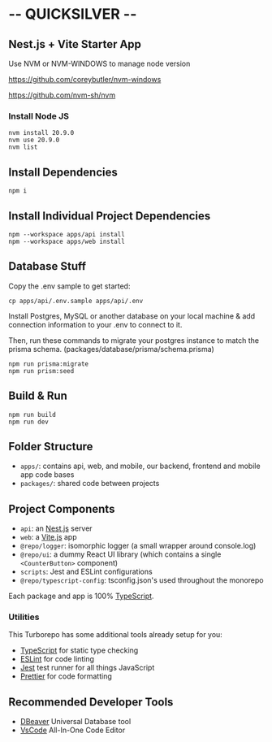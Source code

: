 # -- QUICKSILVER -- 
## Nest.js + Vite Starter App 

Use NVM or NVM-WINDOWS to manage node version

https://github.com/coreybutler/nvm-windows

https://github.com/nvm-sh/nvm


### Install Node JS

```
nvm install 20.9.0
nvm use 20.9.0
nvm list
```

## Install Dependencies

```
npm i
```

## Install Individual Project Dependencies

```
npm --workspace apps/api install
npm --workspace apps/web install

```

## Database Stuff

Copy the .env sample to get started:

```
cp apps/api/.env.sample apps/api/.env

```
Install Postgres, MySQL or another database on your local machine & add connection information to your .env to connect to it.

Then, run these commands to migrate your postgres instance to match the prisma schema. (packages/database/prisma/schema.prisma)

```
npm run prisma:migrate
npm run prism:seed
```

## Build & Run

```
npm run build
npm run dev
```

## Folder Structure

- `apps/`: contains api, web, and mobile, our backend, frontend and mobile app code bases
- `packages/`: shared code between projects

## Project Components

- `api`: an [Nest.js](https://nestjs.com/) server
- `web`: a [Vite.js](https://vitejs.dev/) app
- `@repo/logger`: isomorphic logger (a small wrapper around console.log)
- `@repo/ui`: a dummy React UI library (which contains a single `<CounterButton>` component)
- `scripts`: Jest and ESLint configurations
- `@repo/typescript-config`: tsconfig.json's used throughout the monorepo

Each package and app is 100% [TypeScript](https://www.typescriptlang.org/).

### Utilities

This Turborepo has some additional tools already setup for you:

- [TypeScript](https://www.typescriptlang.org/) for static type checking
- [ESLint](https://eslint.org/) for code linting
- [Jest](https://jestjs.io) test runner for all things JavaScript
- [Prettier](https://prettier.io) for code formatting

## Recommended Developer Tools

- [DBeaver](https://dbeaver.io/) Universal Database tool
- [VsCode](https://code.visualstudio.com/) All-In-One Code Editor
